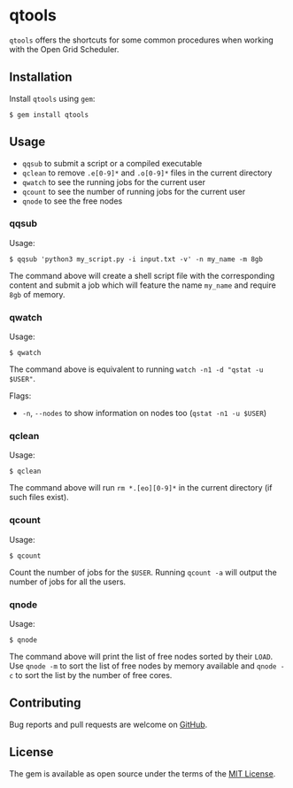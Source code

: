 # qtools

`qtools` offers the shortcuts for some common procedures when working with the Open Grid Scheduler.


## Installation

Install `qtools` using `gem`:

    $ gem install qtools

## Usage

- `qqsub`  to submit a script or a compiled executable
- `qclean` to remove `.e[0-9]*` and `.o[0-9]*` files in the current directory
- `qwatch` to see the running jobs for the current user
- `qcount` to see the number of running jobs for the current user
- `qnode` to see the free nodes

### qqsub

Usage:

    $ qqsub 'python3 my_script.py -i input.txt -v' -n my_name -m 8gb

The command above will create a shell script file with the corresponding content and submit a job which will feature the name `my_name` and require `8gb` of memory.

### qwatch

Usage:

    $ qwatch

The command above is equivalent to running `watch -n1 -d "qstat -u $USER"`.

Flags:

  - `-n`, `--nodes` to show information on nodes too (`qstat -n1 -u $USER`)

### qclean

Usage:

    $ qclean

The command above will run `rm *.[eo][0-9]*` in the current directory (if such files exist).

### qcount

Usage:

    $ qcount

Count the number of jobs for the `$USER`. Running `qcount -a` will output the number of jobs for all the users.

### qnode

Usage:

    $ qnode

The command above will print the list of free nodes sorted by their `LOAD`. Use `qnode -m` to sort the list of free nodes by memory available and `qnode -c` to sort the list by the number of free cores.

## Contributing

Bug reports and pull requests are welcome on [GitHub](https://github.com/kerkomen/qtools).

## License

The gem is available as open source under the terms of the [MIT License](http://opensource.org/licenses/MIT).

